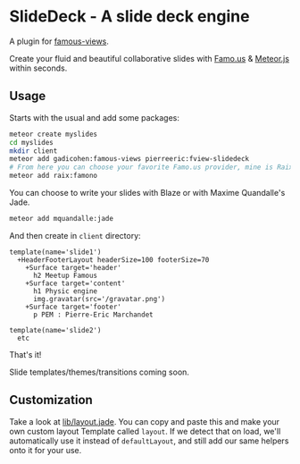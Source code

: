# SlideDeck - A slide deck engine
A plugin for [famous-views](http://famous-views.meteor.com/).

Create your fluid and beautiful collaborative slides with
[Famo.us](http://famo.us/) & [Meteor.js](https://www.meteor.com/) within seconds.


## Usage
Starts with the usual and add some packages:
```bash
meteor create myslides
cd myslides
mkdir client
meteor add gadicohen:famous-views pierreeric:fview-slidedeck
# From here you can choose your favorite Famo.us provider, mine is Raix's one.
meteor add raix:famono
```

You can choose to write your slides with Blaze or with Maxime Quandalle's Jade.
```bash
meteor add mquandalle:jade
```

And then create in `client` directory:

```jade
template(name='slide1')
  +HeaderFooterLayout headerSize=100 footerSize=70
    +Surface target='header'
      h2 Meetup Famous
    +Surface target='content'
      h1 Physic engine
      img.gravatar(src='/gravatar.png')
    +Surface target='footer'
      p PEM : Pierre-Eric Marchandet
```

```jade
template(name='slide2')
  etc
```

That's it!

Slide templates/themes/transitions coming soon.

## Customization

Take a look at [lib/layout.jade](lib/layout.jade).  You can copy and paste this
and make your own custom layout Template called `layout`.  If we detect that on
load, we'll automatically use it instead of `defaultLayout`, and still add our
same helpers onto it for your use.
